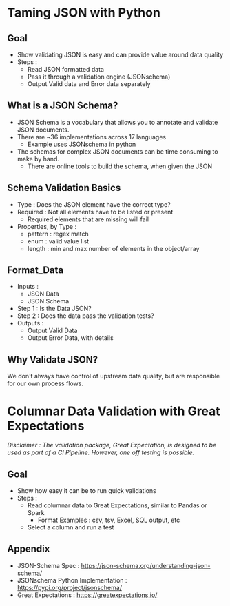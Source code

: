# Taming JSON with Python

## Goal  
- Show validating JSON is easy and can provide value around data quality
- Steps : 
    - Read JSON formatted data
    - Pass it through a validation engine (JSONschema)
    - Output Valid data and Error data separately

## What is a JSON Schema?
- JSON Schema is a vocabulary that allows you to annotate and validate JSON documents.
- There are ~36 implementations across 17 languages 
    - Example uses JSONschema in python
- The schemas for complex JSON documents can be time consuming to make by hand.
    - There are online tools to build the schema, when given the JSON

## Schema Validation Basics
- Type : Does the JSON element have the correct type?
- Required : Not all elements have to be listed or present
    - Required elements that are missing will fail
- Properties, by Type :
    - pattern : regex match
    - enum : valid value list
    - length : min and max number of elements in the object/array  

## Format_Data
- Inputs :
    - JSON Data
    - JSON Schema
- Step 1 : Is the Data JSON?
- Step 2 : Does the data pass the validation tests?
- Outputs : 
    - Output Valid Data
    - Output Error Data, with details

## Why Validate JSON?
We don't always have control of upstream data quality, but are responsible for our own process flows.

# Columnar Data Validation with Great Expectations  
_Disclaimer : The validation package, Great Expectation, is designed to be used as part of a CI Pipeline. However, one off testing is possible._  

## Goal  
- Show how easy it can be to run quick validations 
- Steps : 
    - Read columnar data to Great Expectations, similar to Pandas or Spark
        - Format Examples : csv, tsv, Excel, SQL output, etc
    - Select a column and run a test

## Appendix
- JSON-Schema Spec : <https://json-schema.org/understanding-json-schema/> 
- JSONschema Python Implementation : <https://pypi.org/project/jsonschema/>
- Great Expectations : <https://greatexpectations.io/>  